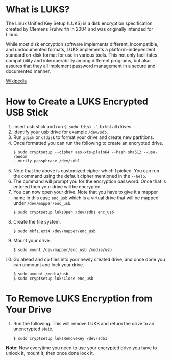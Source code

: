 # What is LUKS?

The Linux Unified Key Setup (LUKS) is a disk encryption specification created by
Clemens Fruhwirth in 2004 and was originally intended for Linux.

While most disk encryption software implements different, incompatible, and
undocumented formats, LUKS implements a platform-independent standard on-disk
format for use in various tools. This not only facilitates compatibility and
interoperability among different programs, but also assures that they all
implement password management in a secure and documented manner.

[Wikipedia][1]

# How to Create a LUKS Encrypted USB Stick

1. Insert usb stick and run `$ sudo fdisk -l` to list all drives.
2. Identify your usb drive for example `/dev/sdb`.
3. Run `gdisk` or `cfdisk` to format your drive and create new partitions.
4. Once formatted you can run the following to create an encrypted drive.
   ```
   $ sudo cryptsetup --cipher aes-xts-plain64 --hash sha512 --use-random
   --verify-passphrase /dev/sdb1
   ```
5. Note that the above is customized cipher which I picked. You can run the
   command using the default cipher mentioned in the `--help`.
6. The command will prompt you for the encryption password. Once that is entered
   then your drive will be encrypted.
7. You can now open your drive. Note that you have to give it a mapper name in
   this case `enc_usb` which is a virtual drive that will be mapped under
   `/dev/mapper/enc_usb`.
   ```
   $ sudo cryptsetup luksOpen /dev/sdb1 enc_usb
   ```
8. Create the file system.
   ```
   $ sudo mkfs.ext4 /dev/mapper/enc_usb
   ```
9. Mount your drive.
   ```
   $ sudo mount /dev/mapper/enc_usb /media/usb
   ```
10. Go ahead and cp files into your newly created drive, and once done you can
    unmount and lock your drive.
    ```
    $ sudo umount /media/usb
    $ sudo cryptsetup luksClose enc_usb
    ```

# To Remove LUKS Encryption from Your Drive

1. Run the following. This will remove LUKS and return the drive to an
   unencrypted state.
   ```
   $ sudo cryptsetup luksRemoveKey /dev/sdb1
   ```

**Note:** Now everytime you need to use your encrypted drive you have to unlock
it, mount it, then once done lock it.

[1]: https://en.wikipedia.org/wiki/Linux_Unified_Key_Setup
